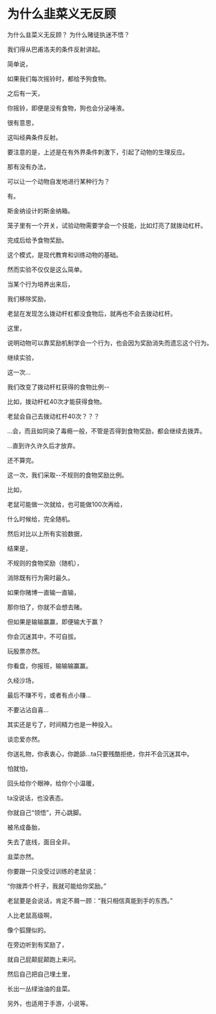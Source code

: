 # 为什么韭菜义无反顾

为什么韭菜义无反顾？
为什么赌徒执迷不悟？

我们得从巴甫洛夫的条件反射讲起。

简单说，

如果我们每次摇铃时，都给予狗食物。

之后有一天，

你摇铃，即便是没有食物，狗也会分泌唾液。

很有意思，

这叫经典条件反射。

要注意的是，上述是在有外界条件刺激下，引起了动物的生理反应。

那有没有办法，

可以让一个动物自发地进行某种行为？

有。

斯金纳设计的斯金纳箱。

笼子里有一个开关，试验动物需要学会一个技能，比如灯亮了就拨动杠杆。

完成后给予食物奖励。

这个模式，是现代教育和训练动物的基础。

然而实验不仅仅是这么简单。

当某个行为培养出来后，

我们移除奖励，

老鼠在发现怎么拨动杆杠都没食物后，就再也不会去拨动杠杆。

这里，

说明动物可以靠奖励机制学会一个行为，也会因为奖励消失而遗忘这个行为。

继续实验，

这一次...

我们改变了拨动杆杠获得的食物比例--

比如，拨动杆杠40次才能获得食物。

老鼠会自己去拨动杠杆40次？？？

...会，而且如同染了毒瘾一般，不管是否得到食物奖励，都会继续去拨弄。

...直到许久许久后才放弃。

还不算完。

这一次，我们采取--不规则的食物奖励比例。

比如，

老鼠可能做一次就给，也可能做100次再给，

什么时候给，完全随机。

然后对比以上所有实验数据，

结果是，

不规则的食物奖励（随机），

消除既有行为需时最久。

如果你赌博一直输一直输，

那你怕了，你就不会想去赌。

但如果是输输赢赢，即便输大于赢？

你会沉迷其中，不可自拔。

玩股票亦然。

你看盘，你报班，输输输赢赢。

久经沙场，

最后不赚不亏，或者有点小赚...

不要沾沾自喜...

其实还是亏了，时间精力也是一种投入。

谈恋爱亦然。

你送礼物，你表衷心，你跪舔...ta只要残酷拒绝，你并不会沉迷其中。

怕就怕，

回头给你个眼神，给你个小温暖，

ta没说话，也没表态。

你就自己“领悟”，开心跳脚。

被吊成备胎，

失去了底线，面目全非。

韭菜亦然。

你要跟一只没受过训练的老鼠说：

“你拨弄个杆子，我就可能给你奖励。”

老鼠要是会说话，肯定不屑一顾：“我只相信真能到手的东西。”

人比老鼠高级啊，

像个狐狸似的。

在旁边听到有奖励了，

就自己屁颠屁颠跑上来问。

然后自己把自己埋土里，

长出一丛绿油油的韭菜。

另外，也适用于手游，小说等。
